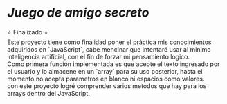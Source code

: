 <h1> <em> Juego de amigo secreto </em> </h1>
⭐ Finalizado ⭐ <br>
Este proyecto tiene como finalidad poner el práctica mis conocimientos adquiridos en `JavaScript`, cabe mencinar que intentaré usar al minimo inteligencia artificial, con el fin de forzar mi pensamiento logico. <br>
Como primera función implementada es que acepte el texto ingresado por el usuario y lo almacene en un `array` para su uso posterior, hasta el momento no acepta parametros en blanco ni espacios como valores. <br>
con este proyecto logré comprender varios metodos que hay para los arrays dentro del JavaScript.
